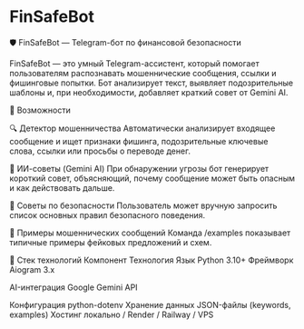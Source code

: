 # FinSafeBot

🛡️ FinSafeBot — Telegram-бот по финансовой безопасности

FinSafeBot — это умный Telegram-ассистент, который помогает пользователям распознавать мошеннические сообщения, ссылки и фишинговые попытки.
Бот анализирует текст, выявляет подозрительные шаблоны и, при необходимости, добавляет краткий совет от Gemini AI.

🚀 Возможности

🔍 Детектор мошенничества
Автоматически анализирует входящее сообщение и ищет признаки фишинга, подозрительные ключевые слова, ссылки или просьбы о переводе денег.

🤖 ИИ-советы (Gemini AI)
При обнаружении угрозы бот генерирует короткий совет, объясняющий, почему сообщение может быть опасным и как действовать дальше.

📘 Советы по безопасности
Пользователь может вручную запросить список основных правил безопасного поведения.

🧠 Примеры мошеннических сообщений
Команда /examples показывает типичные примеры фейковых предложений и схем.

🧩 Стек технологий
Компонент	Технология
Язык	Python 3.10+
Фреймворк	Aiogram 3.x

AI-интеграция	Google Gemini API

Конфигурация	python-dotenv
Хранение данных	JSON-файлы (keywords, examples)
Хостинг	локально / Render / Railway / VPS
